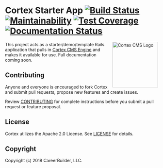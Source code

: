 # Cortex Starter App [![Build Status](https://semaphoreci.com/api/v1/employer-site-content-products/cortex-starter/branches/master/shields_badge.svg)](https://semaphoreci.com/employer-site-content-products/cortex-starter) [![Maintainability](https://api.codeclimate.com/v1/badges/25153126e5743c9cd51d/maintainability)](https://codeclimate.com/github/cortex-cms/cortex-starter/maintainability) [![Test Coverage](https://api.codeclimate.com/v1/badges/25153126e5743c9cd51d/test_coverage)](https://codeclimate.com/github/cortex-cms/cortex-starter/test_coverage) [![Documentation Status](https://www.gitbook.com/button/status/book/cortex-cms/cortex-cms)](https://docs.cortexcms.org/)
<img align="right" height="150"
     src="https://hiring-assets.careerbuilder.com/branding/cortex-logo.svg"
     alt="Cortex CMS Logo">

This project acts as a starter/demo/template Rails application that pulls in [Cortex CMS Engine](https://github.com/cbdr/cortex/) and makes it available for use. Full documentation coming soon.

## Contributing

Anyone and everyone is encouraged to fork Cortex and submit pull requests, propose new features and create issues.

Review [CONTRIBUTING](CONTRIBUTING.md) for complete instructions before you submit a pull request or feature proposal.

## License

Cortex utilizes the Apache 2.0 License. See [LICENSE](LICENSE.md) for details.

## Copyright

Copyright (c) 2018 CareerBuilder, LLC.

[cb-ce-github]: https://github.com/cb-talent-development "Content Enablement on GitHub"
